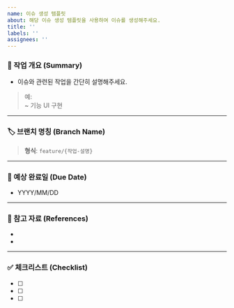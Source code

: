```yaml
---
name: 이슈 생성 템플릿
about: 해당 이슈 생성 템플릿을 사용하여 이슈를 생성해주세요.
title: ''
labels: ''
assignees: ''
---
```


### 📝 작업 개요 (Summary)
- 이슈와 관련된 작업을 간단히 설명해주세요.

> 예:  
> ~ 기능 UI 구현  

---

### 🏷️ 브랜치 명칭 (Branch Name)
> **형식**: `feature/{작업-설명}`

---

### 📅 예상 완료일 (Due Date)
- YYYY/MM/DD

---

### 📂 참고 자료 (References)
* 
* 

---

### ✅ 체크리스트 (Checklist)
- [ ] 
- [ ] 
- [ ]